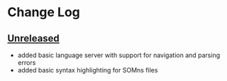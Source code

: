 # Change Log

## [Unreleased]

 - added basic language server with support for navigation and parsing errors
 - added basic syntax highlighting for SOMns files

[Unreleased]: https://github.com/smarr/ReBench/compare/8f7ae145280f3c0c2a5a264f6d6b3315589765c3...HEAD
